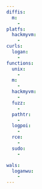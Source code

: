 ```yaml
---
diffis:
  m:
    -
platfs:
  hackmyvm:
    -
curls:
  logan:
    -
functions:
  unix:
    -
  m:
    -
  hackmyvm:
    -
  fuzz:
    -
  pathtr:
    -
  logpoi:
    -
  rce:
    -
  sudo:
    -

wals:
  loganwu:
    -
---
```

